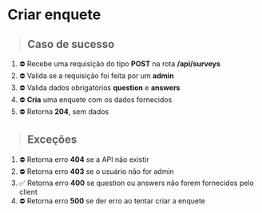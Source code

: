 # Criar enquete

> ## Caso de sucesso

01. ⛔️ Recebe uma requisição do tipo **POST** na rota **/api/surveys**
02. ⛔️ Valida se a requisição foi feita por um **admin**
03. ⛔️ Valida dados obrigatórios **question** e **answers**
04. ⛔️ **Cria** uma enquete com os dados fornecidos
05. ⛔️ Retorna **204**, sem dados

> ## Exceções

01. ⛔️ Retorna erro **404** se a API não existir
02. ⛔️ Retorna erro **403** se o usuário não for admin
03. ✅ Retorna erro **400** se question ou answers não forem fornecidos pelo client
04. ⛔️ Retorna erro **500** se der erro ao tentar criar a enquete
